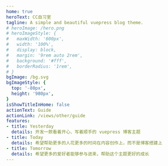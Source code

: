 ```yaml
---
home: true
heroText: CC自习室
tagline: A simple and beautiful vuepress blog theme.
# heroImage: /hero.png
# heroImageStyle: {
#   maxWidth: '600px',
#   width: '100%',
#   display: block,
#   margin: '9rem auto 2rem',
#   background: '#fff',
#   borderRadius: '1rem',
# }
bgImage: /bg.svg
bgImageStyle: {
  top: '-80px',
  height: '980px',
}
isShowTitleInHome: false
actionText: Guide
actionLink: /views/other/guide
features:
- title: Yesterday
  details: 开发一款看着开心、写着顺手的 vuepress 博客主题
- title: Today
  details: 希望帮助更多的人花更多的时间在内容创作上，而不是博客搭建上
- title: Tomorrow
  details: 希望更多的爱好者能够参与进来，帮助这个主题更好的成长
---
```

<style>
    body {        
      background-image: url(.vuepress/public/star.gif);   
      /* background-repeat: repeat-x ; */
      /* background-size:100% 100%; */
    }  
    .navbar {
        background: transparent !important;
    }
    .navbar .site-name {
        font-family: Hannotate SC;
        font-size: 1.3rem !important;
    }
    a.sidebar-link {
        margin-left: -4px !important;
        font-size: 0.98rem !important;
    }
    .nav-links .nav-item {
        font-family: Wawati SC;
        font-size: 1.2rem !important;
    }
    .sidebar-heading {
        font-size: 1.03rem !important;
    }
    .sidebar > .sidebar-links > li > a.sidebar-link {
        margin-left: -1rem;
        font-size: 1.03rem !important;
    }
    .sidebar-group.is-sub-group > .sidebar-heading:not(.clickable) {
        opacity: 0.8 !important;
    }
    .sidebar-group.is-sub-group > .sidebar-heading {
       line-height: 1.6 !important;
       font-size: 0.98rem !important;
    }
    .home-blog .hero h1 {
        font-size: 5.5rem !important;
        font-weight: 900 !important;
        text-shadow: 1px 1px 9px #f96, -1px -1px 2px #f96;
        /* text-shadow: 0 0 3px #fff, 0 0 10px #fff, 0 0 50px #fff, 0 0 50px #1123d5, 0 0 72px #1123d5; */
        font-family: Hannotate SC;
    }
    .home-blog .hero .description {
        font-family: Hannotate SC;
    }
    .links {
        background-color: transparent !important;
    }
    .anchor-down {
        display: block;
        margin: 12rem auto 0;
        bottom: 45px;
        width: 20px;
        height: 20px;
        font-size: 34px;
        text-align: center;
        animation: bounce-in 5s 3s infinite;
        position: absolute;
        left: 50%;
        bottom: 30%;
        margin-left: -10px;
        cursor: pointer;
    }
    @-webkit-keyframes bounce-in {
        0% {
            transform: translateY(0);
        }
        20% {
            transform: translateY(0);
        }
        50% {
            transform: translateY(-20px);
        }
        80% {
            transform: translateY(0);
        }
        to {
            transform: translateY(0);
        }
    }
    .anchor-down::before {
        content: "";
        width: 20px;
        height: 20px;
        display: block;
        border-right: 3px solid var(--text-color);
        border-top: 3px solid var(--text-color);
        transform: rotate(135deg);
        position: absolute;
        bottom: 10px;
    }
    .anchor-down::after {
        content: "";
        width: 20px;
        height: 20px;
        display: block;
        border-right: 3px solid var(--text-color);
        border-top: 3px solid var(--text-color);
        transform: rotate(135deg);
    }
</style>
<script>
    export default {     
        mounted () {       
            const ifJanchor = document.getElementById("JanchorDown");        
            ifJanchor && ifJanchor.parentNode.removeChild(ifJanchor);       
            let a = document.createElement('a');       
            a.id = 'JanchorDown';       
            a.className = 'anchor-down';       
            document.getElementsByClassName('hero')[0].append(a);       
            let targetA = document.getElementById("JanchorDown");       
            targetA.addEventListener('click', e => { 
                // 添加点击事件         
                this.scrollFn();       
            })     
        },        
        methods: {       
            scrollFn() {         
                const windowH = document.getElementsByClassName('hero')[0].clientHeight; // 获取窗口高度         
                document.documentElement.scrollTop = windowH; // 滚动条滚动到指定位置       
            }     
        }   
    }
</script>
